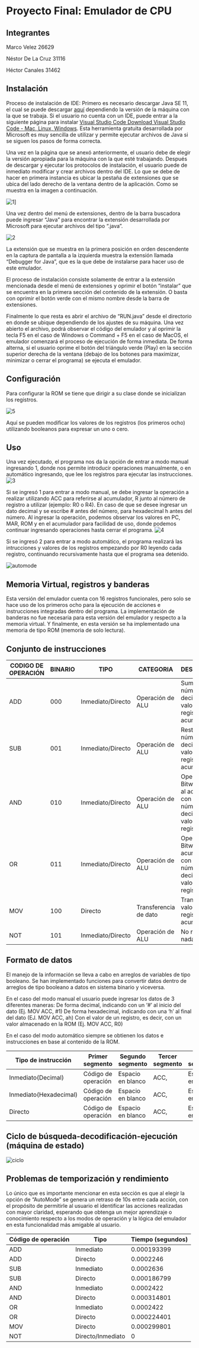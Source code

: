 # Proyecto Final: Emulador de CPU

## Integrantes

Marco Velez 26629

Néstor De La Cruz 31116

Héctor Canales 31462

## Instalación
Proceso de instalación de IDE: 
Primero es necesario descargar Java SE 11, el cual se puede descargar [aquí](https://www.oracle.com/java/technologies/javase-jdk11-downloads.html) dependiendo la versión de la máquina con la que se trabaja.
Si el usuario no cuenta con un IDE, puede entrar a la siguiente página para instalar [Visual Studio Code Download Visual Studio Code - Mac, Linux, Windows](https://code.visualstudio.com/download). Esta herramienta gratuita desarrollada por Microsoft es muy sencilla de utilizar y permite ejecutar archivos de Java si se siguen los pasos de forma correcta.  

Una vez en la página que se anexó anteriormente, el usuario debe de elegir la versión apropiada para la máquina con la que esté trabajando. Después de descargar y ejecutar los protocolos de instalación, el usuario puede de inmediato modificar y crear archivos dentro del IDE. Lo que se debe de hacer en primera instancia es ubicar la pestaña de extensiones que se ubica del lado derecho de la ventana dentro de la aplicación. Como se muestra en la imagen a continuación.

![1](/images/1.png)]

Una vez dentro del menú de extensiones, dentro de la barra buscadora puede ingresar “Java” para encontrar la extensión desarrollada por Microsoft para ejecutar archivos del tipo “.java”.

![2](/images/2.png)

La extensión que se muestra en la primera posición en orden descendente en la captura de pantalla a la izquierda muestra la extensión llamada “Debugger for Java”, que es la que debe de instalarse para hacer uso de este emulador.

El proceso de instalación consiste solamente de entrar a la extensión mencionada desde el menú de extensiones y oprimir el botón “instalar” que se encuentra en la primera sección del contenido de la extensión. O basta con oprimir el botón verde con el mismo nombre desde la barra de extensiones.

Finalmente lo que resta es abrir el archivo de “RUN.java” desde el directorio en donde se ubique dependiendo de los ajustes de su máquina. Una vez abierto el archivo, podrá observar el código del emulador y al oprimir la tecla F5 en el caso de Windows o Command + F5 en el caso de MacOS, el emulador comenzará el proceso de ejecución de forma inmediata. De forma alterna, si el usuario oprime el botón del triángulo verde (Play) en la sección superior derecha de la ventana (debajo de los botones para maximizar, minimizar o cerrar el programa) se ejecuta el emulador.


## Configuración

Para configurar la ROM se tiene que dirigir a su clase donde se inicializan los registros.

![5](/images/5.png)

Aquí se pueden modificar los valores de los registros (los primeros ocho) utilizando booleanos para expresar un uno o cero.

## Uso

Una vez ejecutado, el programa nos da la opción de entrar a modo manual ingresando 1, donde nos permite introducir operaciones manualmente, o en automático ingresando, que lee los registros para ejecutar las instrucciones.
![3](/images/3.png)

Si se ingresó 1 para entrar a modo manual, se debe ingresar la operación a realizar utilizando ACC para referirse al acumulador, R junto al número de registro a utilizar (ejemplo: R0 o R4). En caso de que se desee ingresar un dato decimal y se escribe # antes del número, para hexadecimal h antes del número. Al ingresar la operación, podemos observar los valores en PC, MAR, ROM y en el acumulador para facilidad de uso, donde podemos continuar ingresando operaciones hasta cerrar el programa.
![4](/images/4.png)

Si se ingresó 2 para entrar a modo automático, el programa realizará las intrucciones y valores de los registros empezando por R0 leyendo cada registro, continuando recursivamente hasta que el programa sea detenido.

![automode](/images/automode.png)

## Memoria Virtual, registros y banderas

Esta versión del emulador cuenta con 16 registros funcionales, pero solo se hace uso de los primeros ocho para la ejecución de acciones e instrucciones integradas dentro del programa. La implementación de banderas no fue necesaria para esta versión del emulador y respecto a la memoria virtual. Y finalmente, en esta versión se ha implementado una memoria de tipo ROM (memoria de solo lectura). 

## Conjunto de instrucciones

| CODIGO DE OPERACIÓN | BINARIO | TIPO              | CATEGORIA             | DESCRIPCIÓN                                                                       |
|---------------------|---------|-------------------|-----------------------|-----------------------------------------------------------------------------------|
| ADD                 | 000     | Inmediato/Directo | Operación de ALU      | Suma un número decimal o el valor de registro al acumulador.                      |
| SUB                 | 001     | Inmediato/Directo | Operación de ALU      | Resta un número decimal o el valor de registro al acumulador.                     |
| AND                 | 010     | Inmediato/Directo | Operación de ALU      | Operación de Bitwise AND al acumulador con un número decimal o valor de registro. |
| OR                  | 011     | Inmediato/Directo | Operación de ALU      | Operación de Bitwise OR al acumulador con un número decimal o valor de registro.  |
| MOV                 | 100     | Directo           | Transferencia de dato | Transfiere el valor de un registro al acumulador.                                 |
| NOT                 | 101     | Inmediato/Directo | Operación de ALU      | No realiza nada.                                                                 

## Formato de datos

El manejo de la información se lleva a cabo en arreglos de variables de tipo booleano. Se han implementado funciones para convertir datos dentro de arreglos de tipo booleano a datos en sistema binario y viceversa.

En el caso del modo manual el usuario puede ingresar los datos de 3 diferentes maneras:
De forma decimal, indicando con un ‘#’ al inicio del dato (Ej. MOV ACC, #1)
De forma hexadecimal, indicando con una ‘h’ al final del dato (EJ. MOV ACC, ah)
Con el valor de un registro, es decir, con un valor almacenado en la ROM (Ej. MOV ACC, R0)

En el caso del modo automático siempre se obtienen los datos e instrucciones en base al contenido de la ROM.


| Tipo de instrucción | Primer segmento     | Segundo segmento  | Tercer segmento | Cuarto segmento   | Quinto segmento | S                  |
|---------------------|---------------------|-------------------|-----------------|-------------------|-----------------|--------------------|
| Inmediato(Decimal)  | Código de operación | Espacio en blanco | ACC,            | Espacio en blanco | #               | Número decimal     |
| Inmediato(Hexadecimal)| Código de operación | Espacio en blanco| ACC,           | Espacio en blanco | h               | Número hexadecimal     |
| Directo             | Código de operación | Espacio en blanco | ACC,            | Espacio en blanco | R               | Número de registro |

## Ciclo de búsqueda-decodificación-ejecución (máquina de estado)

![ciclo](/images/ciclo.png)

## Problemas de temporización y rendimiento

Lo único que es importante mencionar en esta sección es que al elegir la opción de “AutoMode” se genera un retraso de 10s entre cada acción, con el propósito de permitirle al usuario el identificar las acciones realizadas con mayor claridad, esperando que obtenga un mejor aprendizaje o conocimiento respecto a los modos de operación y la lógica del emulador en esta funcionalidad más amigable al usuario.

| Código de operación | Tipo              | Tiempo (segundos) |
|---------------------|-------------------|-------------------|
| ADD                 | Inmediato         | 0.000193399       |
| ADD                 | Directo           | 0.0002246         |
| SUB                 | Inmediato         | 0.0002636         |
| SUB                 | Directo           | 0.000186799       |
| AND                 | Inmediato         | 0.0002422         |
| AND                 | Directo           | 0.000314801       |
| OR                  | Inmediato         | 0.0002422         |
| OR                  | Directo           | 0.000224401       |
| MOV                 | Directo           | 0.000299801       |
| NOT                 | Directo/Inmediato | 0                 |
